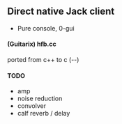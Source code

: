 
## Direct native Jack client

- Pure console, 0-gui

#### (Guitarix) hfb.cc 

ported from c++ to c (--)

#### TODO

- amp
- noise reduction  
- convolver
- calf reverb / delay
